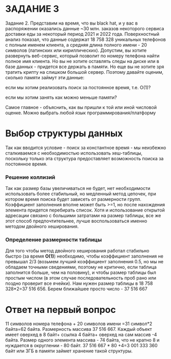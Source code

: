 # ЗАДАНИЕ 3

Задание 2.
Представим на время, что вы black hat, и у вас в распоряжении оказались данные ~30 млн. заказов некоторого сервиса
доставки еды за некоторый период 2021 и 2022 года.
Поверхностный анализ показал, что данные содержат 18 758 328 уникальных телефонов с полным именем клиента, а
средняя длина полного имени - 20 символов (латинских или кириллических).
Допустим, вы хотите развернуть веб-сервис, который позволит по номеру телефона найти полное имя клиента. Но вы не
хотите оставлять следы на диске или в базе данных - придется все держать в памяти. Но еще вы не хотите зря тратить
крипту на слишком большой сервер.
Поэтому давайте оценим, сколько памяти займут эти данные:

 если мы хотим реализовать поиск за постоянное время, т.е. O(1)?

 если мы хотим занять как можно меньше памяти?

Самое главное - объяснить, как вы пришли к той или иной числовой оценке.
Можно выбрать любой язык программирования/платформу

# Выбор структуры данных
Так как вводится условие - поиск за константное время - мы неизбежно сталкиваемся с необходимостью
использовать хеш-таблицы, поскольку только эта структура предоставляет возможность поиска за постоянное время.

### Решение коллизий
Так как размер базы увеличиваться не будет, нет необходимости использовать более стабильный, но
медленный метод цепочек, при котором время поиска будет зависеть от размерности групп. Коэффициент
заполнения вполне может быть >=1, но после нахождения элемента придется перебирать список.
Хотя и использование открытой адресации связано с большими затратами на размер таблицы, все же этот
способ предпочтительнее, лучше воспользоваться именно методом двойного хеширования.
### Определение размерности таблицы
Для того чтобы метод двойного хеширования работал стабильно быстро (за время **O(1)**)
необходимо, чтобы коэффициент заполнения не превышал 2/3 (возьмем лучший коэффициент заполнения 0.5, но мы не
обладаем точными сведениями, поэтому не критично, если таблица заполнится больше, чем на половину), и чтобы размер таблицы
был простым числом (в этом случае последовательность проб рано или поздно проверит все ячейки).
Нам нужен размер таблицы в 18 758 328*2=37 516 656. Берем ближайшее просто число - 37 516 667

# Ответ на первый вопрос
11 символов номера телефона + 20 символов имени =31 символ*2 байта=62 байта. Размерность массива
37 516 667. Каждый объект имеет оверхед в 8 байт+ ссылка 4 байта+ оверхед на сам массив -4 байта.
Размер одного элемента массива - 74 байта, что не кратно 8 и нуждается в округлении - 80 байт.
37 516 667 * 80 +4=3 001 333 360 байт или 3ГБ в памяти займет хранение такой структуры.
